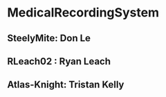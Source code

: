 # MedicalRecordingSystem
## SteelyMite: Don Le
## RLeach02 : Ryan Leach
## Atlas-Knight: Tristan Kelly  
